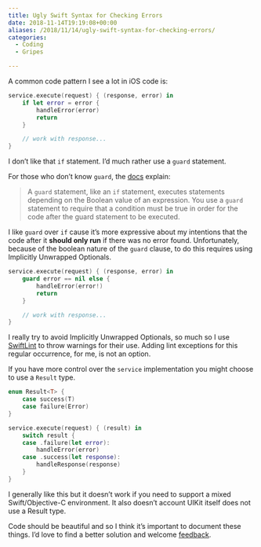 ```yaml
---
title: Ugly Swift Syntax for Checking Errors
date: 2018-11-14T19:19:08+00:00
aliases: /2018/11/14/ugly-swift-syntax-for-checking-errors/
categories:
  - Coding
  - Gripes

---
```

A common code pattern I see a lot in iOS code is:

```swift
service.execute(request) { (response, error) in
    if let error = error {
        handleError(error)
        return
    }

    // work with response...
}
```

I don&#8217;t like that `if` statement. I&#8217;d much rather use a `guard` statement.

For those who don&#8217;t know `guard`, the [docs][1] explain:

> A `guard` statement, like an `if` statement, executes statements depending on the Boolean value of an expression. You use a `guard` statement to require that a condition must be true in order for the code after the guard statement to be executed. 

I like `guard` over `if` cause it&#8217;s more expressive about my intentions that the code after it **should only run** if there was no error found. Unfortunately, because of the boolean nature of the `guard` clause, to do this requires using Implicitly Unwrapped Optionals.

```swift
service.execute(request) { (response, error) in
    guard error == nil else {
        handleError(error!)
        return
    }

    // work with response...
}
``` 

I really try to avoid Implicitly Unwrapped Optionals, so much so I use [SwiftLint][2] to throw warnings for their use. Adding lint exceptions for this regular occurrence, for me, is not an option.

If you have more control over the `service` implementation you might choose to use a `Result` type.

```swift
enum Result<T> {
    case success(T)
    case failure(Error)
}

service.execute(request) { (result) in
    switch result {
    case .failure(let error):
        handleError(error)
    case .success(let response):
        handleResponse(response)
    }
}
``` 

I generally like this but it doesn&#8217;t work if you need to support a mixed Swift/Objective-C environment. It also doesn&#8217;t account UIKit itself does not use a Result type.

Code should be beautiful and so I think it&#8217;s important to document these things. I&#8217;d love to find a better solution and welcome [feedback][3].

 [1]: https://docs.swift.org/swift-book/LanguageGuide/ControlFlow.html
 [2]: https://github.com/realm/SwiftLint
 [3]: mailto:mike@mikezornek.com